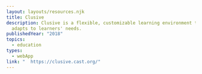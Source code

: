 ```yaml
---
layout: layouts/resources.njk
title: Clusive
description: Clusive is a flexible, customizable learning environment that
  adapts to learners' needs.
publishedYear: "2018"
topics:
  - education
types:
  - webApp
link: "  https://clusive.cast.org/"
---
```

